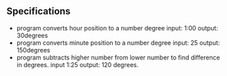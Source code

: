 ## Specifications

* program converts hour position to a number degree input: 1:00 output: 30degrees
* program converts minute position to a number degree input: 25 output: 150degrees
* program subtracts higher number from lower number to find difference in degrees. input 1:25 output: 120 degrees.
